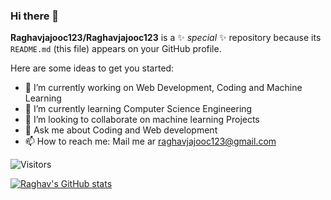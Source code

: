 ### Hi there 👋

**Raghavjajooc123/Raghavjajooc123** is a ✨ _special_ ✨ repository because its `README.md` (this file) appears on your GitHub profile.

Here are some ideas to get you started:

- 🔭 I’m currently working on Web Development, Coding and Machine Learning
- 🌱 I’m currently learning Computer Science Engineering
- 👯 I’m looking to collaborate on machine learning Projects
- 💬 Ask me about Coding and Web development
- 📫 How to reach me: Mail me ar raghavjajooc123@gmail.com

![Visitors](https://api.visitorbadge.io/api/visitors?path=Raghavjajooc123&countColor=%23263759)

[![Raghav's GitHub stats](https://github-readme-stats.vercel.app/api?username=Raghavjajooc123&show_icons=true&theme=onedark)](https://github.com/anuraghazra/github-readme-stats)
